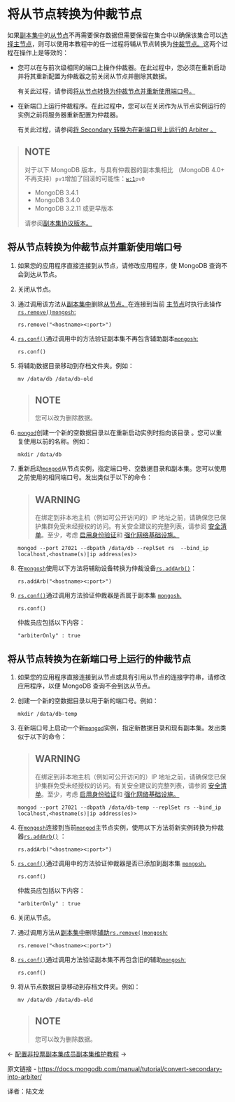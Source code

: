 # 将从节点转换为仲裁节点

如果[副本集中](https://www.mongodb.com/docs/manual/reference/glossary/#std-term-replica-set)的[从节点](https://www.mongodb.com/docs/manual/reference/glossary/#std-term-secondary)不再需要保存数据但需要保留在集合中以确保该集合可以[选择主节点](https://www.mongodb.com/docs/manual/core/replica-set-elections/#std-label-replica-set-elections)，则可以使用本教程中的任一过程将辅从节点转换为[仲裁节点。](https://www.mongodb.com/docs/manual/core/replica-set-members/#std-label-replica-set-arbiters)这两个过程在操作上是等效的：

- 您可以在与前次级相同的端口上操作仲裁器。在此过程中，您必须在重新启动并将其重新配置为仲裁器之前关闭从节点并删除其数据。

  有关此过程，请参阅[将从节点转换为仲裁节点并重新使用端口号。](https://www.mongodb.com/docs/manual/tutorial/convert-secondary-into-arbiter/#std-label-replica-set-convert-secondary-to-arbiter-same-port)

- 在新端口上运行仲裁程序。在此过程中，您可以在关闭作为从节点实例运行的实例之前将服务器重新配置为仲裁器。

  有关此过程，请参阅[将 Secondary 转换为在新端口号上运行的 Arbiter 。](https://www.mongodb.com/docs/manual/tutorial/convert-secondary-into-arbiter/#std-label-replica-set-convert-secondary-to-arbiter)

>## NOTE
>
>对于以下 MongoDB 版本，与具有仲裁器的副本集相比 （MongoDB 4.0+ 不再支持）`pv1`增加了回滚的可能性：[`w:1`](https://www.mongodb.com/docs/manual/reference/write-concern/#mongodb-writeconcern-writeconcern.-number-)`pv0`
>
>- MongoDB 3.4.1
>- MongoDB 3.4.0
>- MongoDB 3.2.11 或更早版本
>
>请参阅[副本集协议版本。](https://www.mongodb.com/docs/manual/reference/replica-set-protocol-versions/)





## 将从节点转换为仲裁节点并重新使用端口号

1. 如果您的应用程序直接连接到从节点，请修改应用程序，使 MongoDB 查询不会到达从节点。

2. 关闭从节点。

3. 通过调用该方法从[副本集中](https://www.mongodb.com/docs/manual/reference/glossary/#std-term-replica-set)删除[从节点。](https://www.mongodb.com/docs/manual/reference/glossary/#std-term-secondary)在连接到当前 [主节点](https://www.mongodb.com/docs/manual/reference/glossary/#std-term-primary)时执行此操作[`rs.remove()`](https://www.mongodb.com/docs/manual/reference/method/rs.remove/#mongodb-method-rs.remove)[`mongosh`:](https://www.mongodb.com/docs/mongodb-shell/#mongodb-binary-bin.mongosh)

   ```
   rs.remove("<hostname><:port>")
   ```

   

4. [`rs.conf()`](https://www.mongodb.com/docs/manual/reference/method/rs.conf/#mongodb-method-rs.conf)通过调用中的方法验证副本集不再包含辅助副本[`mongosh`:](https://www.mongodb.com/docs/mongodb-shell/#mongodb-binary-bin.mongosh)

   ```
   rs.conf()
   ```

   

5. 将辅助数据目录移动到存档文件夹。例如：

   ```
   mv /data/db /data/db-old
   ```

   

   >## NOTE
   >
   >您可以改为删除数据。
   
   

6. [`mongod`](https://www.mongodb.com/docs/manual/reference/program/mongod/#mongodb-binary-bin.mongod)创建一个新的空数据目录以在重新启动实例时指向该目录 。您可以重复使用以前的名称。例如：

   ```
   mkdir /data/db
   ```

   

7. 重新启动[`mongod`](https://www.mongodb.com/docs/manual/reference/program/mongod/#mongodb-binary-bin.mongod)从节点实例，指定端口号、空数据目录和副本集。您可以使用之前使用的相同端口号。发出类似于以下的命令：

   >## WARNING
   >
   >在绑定到非本地主机（例如可公开访问的）IP 地址之前，请确保您已保护集群免受未经授权的访问。有关安全建议的完整列表，请参阅 [安全清单](https://www.mongodb.com/docs/manual/administration/security-checklist/)。至少，考虑 [启用身份验证](https://www.mongodb.com/docs/manual/administration/security-checklist/#std-label-checklist-auth)和 [强化网络基础设施。](https://www.mongodb.com/docs/manual/core/security-hardening/)

   

   ```
   mongod --port 27021 --dbpath /data/db --replSet rs  --bind_ip localhost,<hostname(s)|ip address(es)>
   ```

   

8. 在[`mongosh`](https://www.mongodb.com/docs/mongodb-shell/#mongodb-binary-bin.mongosh)使用以下方法将辅助设备转换为仲裁设备[`rs.addArb()`](https://www.mongodb.com/docs/manual/reference/method/rs.addArb/#mongodb-method-rs.addArb)：

   ```
   rs.addArb("<hostname><:port>")
   ```

   

9. [`rs.conf()`](https://www.mongodb.com/docs/manual/reference/method/rs.conf/#mongodb-method-rs.conf)通过调用方法验证仲裁器是否属于副本集 [`mongosh`.](https://www.mongodb.com/docs/mongodb-shell/#mongodb-binary-bin.mongosh)

   ```
   rs.conf()
   ```

   

   仲裁员应包括以下内容：

   ```
   "arbiterOnly" : true
   ```

   



## 将从节点转换为在新端口号上运行的仲裁节点

1. 如果您的应用程序直接连接到从节点或具有引用从节点的连接字符串，请修改应用程序，以便 MongoDB 查询不会到达从节点。

2. 创建一个新的空数据目录以用于新的端口号。例如：

   ```
   mkdir /data/db-temp
   ```

   

3. 在新端口号上启动一个新[`mongod`](https://www.mongodb.com/docs/manual/reference/program/mongod/#mongodb-binary-bin.mongod)实例，指定新数据目录和现有副本集。发出类似于以下的命令：

   >## WARNING
   >
   >在绑定到非本地主机（例如可公开访问的）IP 地址之前，请确保您已保护集群免受未经授权的访问。有关安全建议的完整列表，请参阅 [安全清单](https://www.mongodb.com/docs/manual/administration/security-checklist/)。至少，考虑 [启用身份验证](https://www.mongodb.com/docs/manual/administration/security-checklist/#std-label-checklist-auth)和 [强化网络基础设施。](https://www.mongodb.com/docs/manual/core/security-hardening/)

   

   ```
   mongod --port 27021 --dbpath /data/db-temp --replSet rs --bind_ip localhost,<hostname(s)|ip address(es)>
   ```

   

4. 在[`mongosh`](https://www.mongodb.com/docs/mongodb-shell/#mongodb-binary-bin.mongosh)连接到当前[`mongod`](https://www.mongodb.com/docs/manual/reference/program/mongod/#mongodb-binary-bin.mongod)主节点实例，使用以下方法将新实例转换为仲裁器[`rs.addArb()`](https://www.mongodb.com/docs/manual/reference/method/rs.addArb/#mongodb-method-rs.addArb) ：

   ```
   rs.addArb("<hostname><:port>")
   ```

   

5. [`rs.conf()`](https://www.mongodb.com/docs/manual/reference/method/rs.conf/#mongodb-method-rs.conf)通过调用中的方法验证仲裁器是否已添加到副本集 [`mongosh`.](https://www.mongodb.com/docs/mongodb-shell/#mongodb-binary-bin.mongosh)

   ```
   rs.conf()
   ```

   

   仲裁员应包括以下内容：

   ```
   "arbiterOnly" : true
   ```

   

6. 关闭从节点。

7. 通过调用方法从[副本集中](https://www.mongodb.com/docs/manual/reference/glossary/#std-term-replica-set)删除[辅助](https://www.mongodb.com/docs/manual/reference/glossary/#std-term-secondary)[`rs.remove()`](https://www.mongodb.com/docs/manual/reference/method/rs.remove/#mongodb-method-rs.remove)[`mongosh`:](https://www.mongodb.com/docs/mongodb-shell/#mongodb-binary-bin.mongosh)

   ```
   rs.remove("<hostname><:port>")
   ```

   

8. [`rs.conf()`](https://www.mongodb.com/docs/manual/reference/method/rs.conf/#mongodb-method-rs.conf)通过调用方法验证副本集不再包含旧的辅助[`mongosh`:](https://www.mongodb.com/docs/mongodb-shell/#mongodb-binary-bin.mongosh)

   ```
   rs.conf()
   ```

   

9. 将从节点数据目录移动到存档文件夹。例如：

   ```
   mv /data/db /data/db-old
   ```

   

   >## NOTE
   >
   >您可以改为删除数据。
   
   

←  [配置非投票副本集成员](https://www.mongodb.com/docs/manual/tutorial/configure-a-non-voting-replica-set-member/)[副本集维护教程](https://www.mongodb.com/docs/manual/administration/replica-set-maintenance/) →

原文链接 - https://docs.mongodb.com/manual/tutorial/convert-secondary-into-arbiter/

译者：陆文龙

